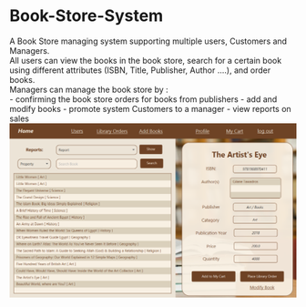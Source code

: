 # Book-Store-System
A Book Store managing system supporting multiple users, Customers and Managers. <br />
All users can view the books in the book store, search for a certain book using different attributes (ISBN, Title, Publisher, Author ....), and order books. <br />
Managers can manage the book store by : <br />
                                      - confirming the book store orders for books from publishers
                                      - add and modify books
                                      - promote system Customers to a manager
                                      - view reports on sales
![alt text](https://github.com/noha-ahmed/Book-Store-System/blob/main/Capture.PNG)
